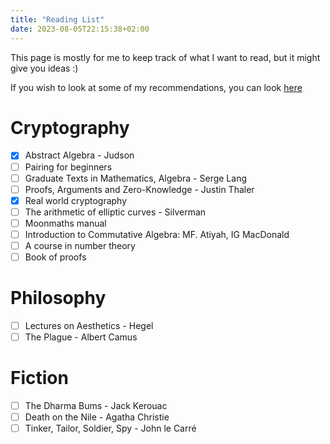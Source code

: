 ```yaml
---
title: "Reading List"
date: 2023-08-05T22:15:38+02:00
---
```


This page is mostly for me to keep track of what I want to read, but it might give you ideas :)

If you wish to look at some of my recommendations, you can look [here](/recommendations/)

# Cryptography
 - [x] Abstract Algebra - Judson
 - [ ] Pairing for beginners
 - [ ] Graduate Texts in Mathematics, Algebra - Serge Lang
 - [ ] Proofs, Arguments and Zero-Knowledge - Justin Thaler
 - [x] Real world cryptography
 - [ ] The arithmetic of elliptic curves - Silverman
 - [ ] Moonmaths manual
 - [ ] Introduction to Commutative Algebra: MF. Atiyah, IG MacDonald
 - [ ] A course in number theory
 - [ ] Book of proofs

# Philosophy
- [ ] Lectures on Aesthetics - Hegel
- [ ] The Plague - Albert Camus

# Fiction
- [ ] The Dharma Bums - Jack Kerouac
- [ ] Death on the Nile - Agatha Christie
- [ ] Tinker, Tailor, Soldier, Spy - John le Carré

